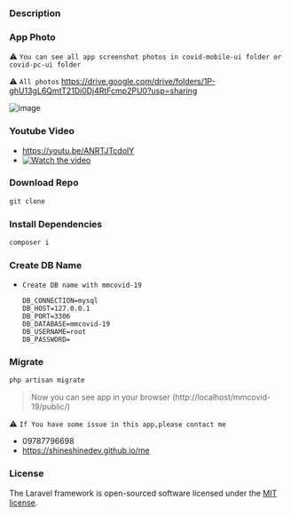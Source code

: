 ### Description





### App Photo 

:warning: `You can see all app screenshot photos in covid-mobile-ui folder or covid-pc-ui folder  `

:warning: `All photos`​ https://drive.google.com/drive/folders/1P-ghU13gL6QmtT21Di0Dj4RtFcmp2PU0?usp=sharing

![image](https://drive.google.com/uc?export=view&id=1wihtGLOBRTCqkPzhYQinJHWM0H5ozVTm)







### Youtube Video 

- https://youtu.be/ANRTJTcdoIY
- [![Watch the video](https://img.youtube.com/vi/ANRTJTcdoIY/hqdefault.jpg)](https://youtu.be/ANRTJTcdoIY)









### Download Repo

```cmd
git clone 
```







### Install Dependencies

```cmd
composer i 
```







### Create DB Name 

- `Create DB name with mmcovid-19`

  ```.env
  DB_CONNECTION=mysql
  DB_HOST=127.0.0.1
  DB_PORT=3306
  DB_DATABASE=mmcovid-19
  DB_USERNAME=root
  DB_PASSWORD=
  ```







### Migrate

```cmd
php artisan migrate
```

> Now you can see app in your browser (http://localhost/mmcovid-19/public/)









:warning: `If You have some issue in this app,please contact me`

- <a href:tel='09787796698'>09787796698</a>
- https://shineshinedev.github.io/me





### License

The Laravel framework is open-sourced software licensed under the [MIT license](https://opensource.org/licenses/MIT).
